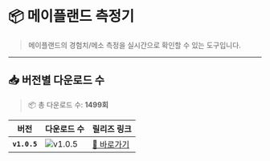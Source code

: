 # 📦 메이플랜드 측정기

> 메이플랜드의 경험치/메소 측정을 실시간으로 확인할 수 있는 도구입니다.

---

## 📥 버전별 다운로드 수

<!-- DOWNLOAD-TABLE-START -->
> 📦 총 다운로드 수: **1499회**

| 버전 | 다운로드 수 | 릴리즈 링크 |
|------|--------------|---------------|
| **`v1.0.5`** | ![v1.0.5](https://img.shields.io/endpoint?url=https://raw.githubusercontent.com/mapleland-scouter/release/main/.github/badges/v1.0.5-downloads.json) | [🔗 바로가기](https://github.com/mapleland-scouter/release/releases/tag/v1.0.5) |
<!-- DOWNLOAD-TABLE-END -->
